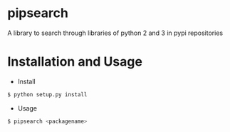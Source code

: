 # pipsearch
A library to search through libraries of python 2 and 3 in pypi repositories

# Installation and Usage

- Install
```sh
$ python setup.py install
```
- Usage
```sh
$ pipsearch <packagename>
```
